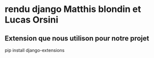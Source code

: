 # rendu django Matthis blondin et Lucas Orsini

## Extension que nous utilison pour notre projet

pip install django-extensions
